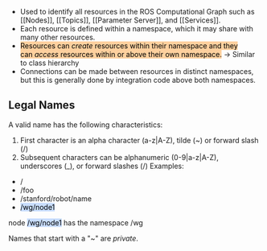 - Used to identify all resources in the ROS Computational Graph such as [[Nodes]], [[Topics]], [[Parameter Server]], and [[Services]].
- Each resource is defined within a namespace, which it may share with many other resources.
- <mark style="background: #FFB86CA6;">Resources can _create_ resources within their namespace and they can _access_ resources within or above their own namespace.</mark>
		-> Similar to class hierarchy 
- Connections can be made between resources in distinct namespaces, but this is generally done by integration code above both namespaces.

## Legal Names
A valid name has the following characteristics:
1. First character is an alpha character (a-z|A-Z), tilde (~) or forward slash (/)
2. Subsequent characters can be alphanumeric (0-9|a-z|A-Z), underscores (\_), or forward slashes (\/)
Examples:
- /
- /foo
- /stanford/robot/name
- <mark style="background: #ADCCFFA6;">/wg/node1</mark>

node <mark style="background: #ADCCFFA6;">/wg/node1</mark> has the namespace /wg

Names that start with a "~" are _private_.